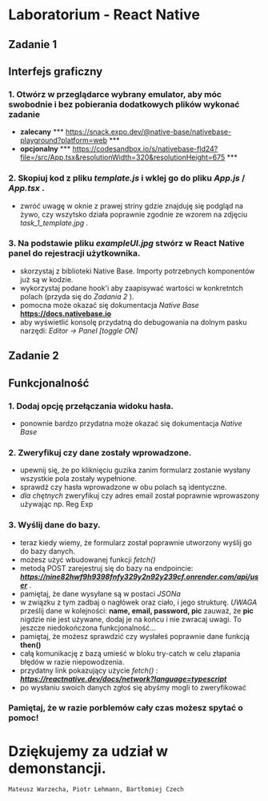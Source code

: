 # Laboratorium - React Native

## Zadanie 1

## Interfejs graficzny

### 1. Otwórz w przeglądarce wybrany emulator, aby móc swobodnie i bez pobierania dodatkowych plików wykonać zadanie

- **zalecany** *** https://snack.expo.dev/@native-base/nativebase-playground?platform=web ***
- **opcjonalny** *** https://codesandbox.io/s/nativebase-fld24?file=/src/App.tsx&resolutionWidth=320&resolutionHeight=675 ***

### 2. Skopiuj kod z pliku _template.js_ i wklej go do pliku _App.js_ / _App.tsx_ .

- zwróć uwagę w oknie z prawej striny gdzie znajduję się podgląd na żywo, czy wszytsko działa poprawnie
  zgodnie ze wzorem na zdjęciu *task_1_template.jpg* .

### 3. Na podstawie pliku _exampleUI.jpg_ stwórz w **React Native** panel do rejestracji użytkownika.

- skorzystaj z biblioteki Native Base. Importy potrzebnych komponentów już są w kodzie.
- wykorzystaj podane hook'i aby zaapisywać wartości w konkretntch polach (przyda się do *Zadania 2* ).
- pomocna może okazać się dokumentacja *Native Base* **https://docs.nativebase.io**
- aby wyświetlić konsolę przydatną do debugowania na dolnym pasku narzędi:
  *Editor -> Panel [toggle ON]*

## Zadanie 2

## Funkcjonalność

### 1. Dodaj opcję przełączania widoku hasła.

- ponownie bardzo przydatna może okazać się dokumentacja *Native Base*

### 2. Zweryfikuj czy dane zostały wprowadzone.

- upewnij się, że po kliknięciu guzika zanim formularz zostanie wysłany wszystkie pola zostały wypełnione.
- sprawdź czy hasła wprowadzone w obu polach są identyczne.
- *dla chętnych* zweryfikuj czy adres email został poprawnie wprowaszony używając np. Reg Exp

### 3. Wyślij dane do bazy.

- teraz kiedy wiemy, że formularz został poprawnie utworzony wyślij go do bazy danych.
- możesz użyć wbudowanej funkcji *fetch()*
- metodą POST zarejestruj się do bazy na endpoincie: ***https://nine82hwf9h9398fnfy329y2n92y239cf.onrender.com/api/user*** .
- pamiętaj, że dane wysyłane są w postaci *JSONa*
- w związku z tym zadbaj o nagłówek oraz ciało, i jego strukturę. *UWAGA* prześlij dane w kolejności: **name, email, password, pic**
  zauważ, że **pic** nigdzie nie jest używane, dodaj je na końcu i nie zwracaj uwagi. To jeszcze niedokończona funkcjonalność...
- pamiętaj, że możesz sprawdzić czy wysłałeś poprawnie dane funkcją **then()**
- całą komunikację z bazą umieść w bloku try-catch w celu złapania błędów w razie niepowodzenia.
- przydatny link pokazujący użycie *fetch()* : ***https://reactnative.dev/docs/network?language=typescript***
- po wysłaniu swoich danych zgłoś się abyśmy mogli to zweryfikować

### Pamiętaj, że w razie porblemów cały czas możesz spytać o pomoc!

# Dziękujemy za udział w demonstancji.
    Mateusz Warzecha, Piotr Lehmann, Bartłomiej Czech
